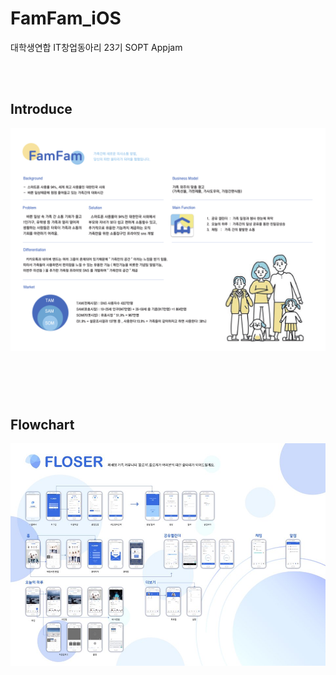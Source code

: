 # FamFam_iOS

대학생연합 IT창업동아리 23기 SOPT Appjam

<br><br>
## Introduce
![image](ReadMeImage/famfam_introduce.png)
#

<br><br>
## Flowchart
![image](ReadMeImage/famfam_flowchart.jpg)
#
